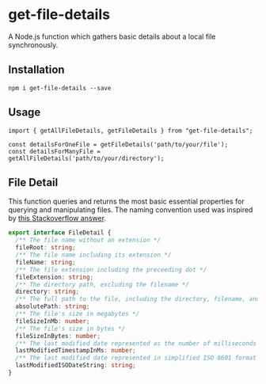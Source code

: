 # get-file-details

A Node.js function which gathers basic details about a local file synchronously.

## Installation

```
npm i get-file-details --save
```

## Usage

```
import { getAllFileDetails, getFileDetails } from "get-file-details";

const detailsForOneFile = getFileDetails('path/to/your/file');
const detailsForManyFile = getAllFileDetails('path/to/your/directory');
```

## File Detail

This function queries and returns the most basic essential properties for querying and manipulating files. The naming convention used was inspired by [this Stackoverflow answer](https://stackoverflow.com/a/2235762).

```ts
export interface FileDetail {
  /** The file name without an extension */
  fileRoot: string;
  /** The file name including its extension */
  fileName: string;
  /** The file extension including the preceeding dot */
  fileExtension: string;
  /** The directory path, excluding the filename */
  directory: string;
  /** The full path to the file, including the directory, filename, and extension */
  absolutePath: string;
  /** The file's size in megabytes */
  fileSizeInMb: number;
  /** The file's size in bytes */
  fileSizeInBytes: number;
  /** The last modified date represented as the number of milliseconds since the Unix Epoch */
  lastModifiedTimestampInMs: number;
  /** The last modified date represented in simplified ISO 8601 format */
  lastModifiedISODateString: string;
}
```
